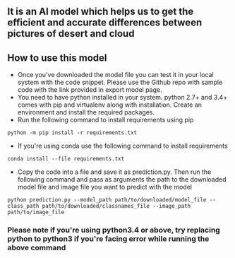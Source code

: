 ## It is an AI model which helps us to get the efficient and accurate differences between pictures of desert and cloud

## How to use this model
- Once you've downloaded the model file you can test it in your local system with the code snippet. Please use the Github repo with sample code with the link provided in export model page.
- You need to have python installed in your system. python 2.7+ and 3.4+ comes with pip and virtualenv along with installation. Create an environment and install the required packages.
- Run the following command to install requirements using pip
```
python -m pip install -r requirements.txt
```
- If you're using conda use the following command to install requirements
```
conda install --file requirements.txt
```
- Copy the code into a file and save it as prediction.py. Then run the following command and pass as arguments the path to the downloaded model file and image file you want to predict with the model
```
python prediction.py --model_path path/to/downloaded/model_file --class_path path/to/downloaded/classnames_file --image_path path/to/image_file
```
### Please note if you're using python3.4 or above, try replacing python to python3 if you're facing error while running the above command 
